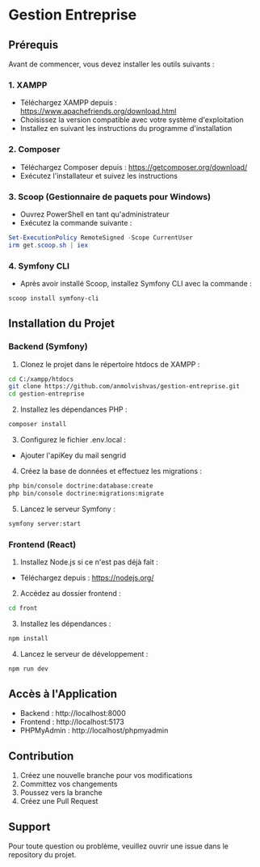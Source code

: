 # Gestion Entreprise

## Prérequis

Avant de commencer, vous devez installer les outils suivants :

### 1. XAMPP
- Téléchargez XAMPP depuis : https://www.apachefriends.org/download.html
- Choisissez la version compatible avec votre système d'exploitation
- Installez en suivant les instructions du programme d'installation

### 2. Composer
- Téléchargez Composer depuis : https://getcomposer.org/download/
- Exécutez l'installateur et suivez les instructions

### 3. Scoop (Gestionnaire de paquets pour Windows)
- Ouvrez PowerShell en tant qu'administrateur
- Exécutez la commande suivante :
```powershell
Set-ExecutionPolicy RemoteSigned -Scope CurrentUser
irm get.scoop.sh | iex
```

### 4. Symfony CLI
- Après avoir installé Scoop, installez Symfony CLI avec la commande :
```powershell
scoop install symfony-cli
```

## Installation du Projet

### Backend (Symfony)

1. Clonez le projet dans le répertoire htdocs de XAMPP :
```bash
cd C:/xampp/htdocs
git clone https://github.com/anmolvishvas/gestion-entreprise.git
cd gestion-entreprise
```

2. Installez les dépendances PHP :
```bash
composer install
```

3. Configurez le fichier .env.local :
- Ajouter l'apiKey du mail sengrid

4. Créez la base de données et effectuez les migrations :
```bash
php bin/console doctrine:database:create
php bin/console doctrine:migrations:migrate
```

5. Lancez le serveur Symfony :
```bash
symfony server:start
```

### Frontend (React)

1. Installez Node.js si ce n'est pas déjà fait :
- Téléchargez depuis : https://nodejs.org/

2. Accédez au dossier frontend :
```bash
cd front
```

3. Installez les dépendances :
```bash
npm install
```

4. Lancez le serveur de développement :
```bash
npm run dev
```

## Accès à l'Application

- Backend : http://localhost:8000
- Frontend : http://localhost:5173
- PHPMyAdmin : http://localhost/phpmyadmin


## Contribution

1. Créez une nouvelle branche pour vos modifications
2. Committez vos changements
3. Poussez vers la branche
4. Créez une Pull Request

## Support

Pour toute question ou problème, veuillez ouvrir une issue dans le repository du projet. 
